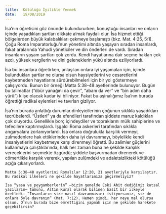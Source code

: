 ```yaml
---
title:  Kötülüğü İyilikle Yenmek
date:   19/08/2019
---
```


İsa’nın öğretisini göz önünde bulundururken, konuştuğu insanları ve onların içinde yaşadıkları şartları dikkate almak faydalı olur. İsa hizmet ettiği bölgelerden büyük kalabalıkları çekmeye başlamıştı (bkz. Mat. 4:25, 5:1). Çoğu Roma İmparatorluğu’nun yönetimi altında yaşayan sıradan insanlardı, fakat aralarında Yahudi yöneticiler ve din önderleri de vardı. Sıradan insanların yaşam şartları çok zordu. Kendi hayatlarına dair seçme hakları çok azdı, yüksek vergilerin ve dini geleneklerin yükü altında eziliyorlardı.

İsa bu insanlara öğretirken, anlaşılan onlara iyi yaşamaları için, içinde bulundukları şartlar ne olursa olsun haysiyetlerini ve cesaretlerini kaybetmeden hayatlarını sürdürebilmeleri için bir yol göstermeye çalışıyordu. Bunun bir örneği Matta 5:38–48 ayetlerinde bulunuyor. Bugün bu talimatlar (“öbür yanağını da çevir”, “abanı da ver” ve “bin adım daha yürü”) klişe olacak kadar iyi biliniyor. Fakat bu aşinalığımız İsa’nın burada öğrettiği radikal eylemleri ve tavırları gizliyor.

İsa’nın burada anlattığı durumlar dinleyicilerinin çoğunun sıklıkla yaşadıkları tecrübelerdi. “Üstleri” ya da efendileri tarafından şiddete maruz kaldıkları çok oluyordu. Genellikle borç içindeydiler ve topraklarını mülk sahiplerine ve tefecilere kaptırmışlardı. İşgalci Roma askerleri tarafından sıklıkla angaryalara zorlanıyorlardı. İsa onlara doğrulukla karşılık vermeyi, zulmedenlere hak ettiklerinden daha iyi davranmayı, böylelikle kendi insaniyetlerini kaybetmeye karşı direnmeyi öğretti. Bu zalimler güçlerini kullanmaya çalıştıklarında, halk her zaman buna ne şekilde karşılık vereceklerini seçmekte özgürdü; şiddete başvurmadan direnerek ve cömertlikle karşılık vererek, yapılan zulümdeki ve adaletsizlikteki kötülüğü açığa çıkarıyorlardı.

`Matta 5:38–48 ayetlerini Romalılar 12:20, 21 ayetleriyle karşılaştır. Bu radikal ilkeleri ne şekilde hayatlarımıza geçirmeliyiz?`

`İsa “yasa ve peygamberlerin” –bizim genelde Eski Ahit dediğimiz kutsal yazıların– tümünü, Altın Kural olarak bilinen basit bir ilkeyle özetledi: “İnsanların size nasıl davranmasını istiyorsanız, siz de onlara öyle davranın” (Mat. 7:12). Hemen şimdi, her neye mal olursa olsun, O’nun burada bize emrettiğini yapmak için ne şekilde harekete geçebilirsin?`